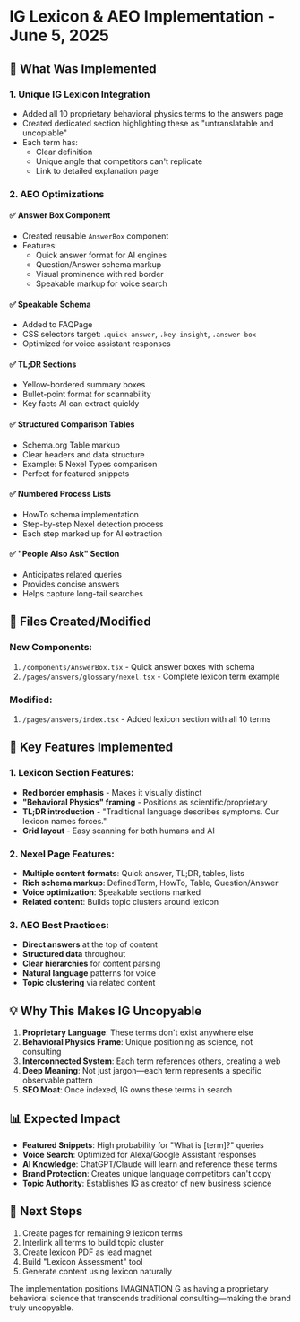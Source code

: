 # IG Lexicon & AEO Implementation - June 5, 2025

## 🎯 What Was Implemented

### 1. Unique IG Lexicon Integration
- Added all 10 proprietary behavioral physics terms to the answers page
- Created dedicated section highlighting these as "untranslatable and uncopiable"
- Each term has:
  - Clear definition
  - Unique angle that competitors can't replicate
  - Link to detailed explanation page

### 2. AEO Optimizations

#### ✅ Answer Box Component
- Created reusable `AnswerBox` component
- Features:
  - Quick answer format for AI engines
  - Question/Answer schema markup
  - Visual prominence with red border
  - Speakable markup for voice search

#### ✅ Speakable Schema
- Added to FAQPage
- CSS selectors target: `.quick-answer`, `.key-insight`, `.answer-box`
- Optimized for voice assistant responses

#### ✅ TL;DR Sections
- Yellow-bordered summary boxes
- Bullet-point format for scannability
- Key facts AI can extract quickly

#### ✅ Structured Comparison Tables
- Schema.org Table markup
- Clear headers and data structure
- Example: 5 Nexel Types comparison
- Perfect for featured snippets

#### ✅ Numbered Process Lists
- HowTo schema implementation
- Step-by-step Nexel detection process
- Each step marked up for AI extraction

#### ✅ "People Also Ask" Section
- Anticipates related queries
- Provides concise answers
- Helps capture long-tail searches

## 📁 Files Created/Modified

### New Components:
1. `/components/AnswerBox.tsx` - Quick answer boxes with schema
2. `/pages/answers/glossary/nexel.tsx` - Complete lexicon term example

### Modified:
1. `/pages/answers/index.tsx` - Added lexicon section with all 10 terms

## 🚀 Key Features Implemented

### 1. Lexicon Section Features:
- **Red border emphasis** - Makes it visually distinct
- **"Behavioral Physics" framing** - Positions as scientific/proprietary
- **TL;DR introduction** - "Traditional language describes symptoms. Our lexicon names forces."
- **Grid layout** - Easy scanning for both humans and AI

### 2. Nexel Page Features:
- **Multiple content formats**: Quick answer, TL;DR, tables, lists
- **Rich schema markup**: DefinedTerm, HowTo, Table, Question/Answer
- **Voice optimization**: Speakable sections marked
- **Related content**: Builds topic clusters around lexicon

### 3. AEO Best Practices:
- **Direct answers** at the top of content
- **Structured data** throughout
- **Clear hierarchies** for content parsing
- **Natural language** patterns for voice
- **Topic clustering** via related content

## 💡 Why This Makes IG Uncopyable

1. **Proprietary Language**: These terms don't exist anywhere else
2. **Behavioral Physics Frame**: Unique positioning as science, not consulting
3. **Interconnected System**: Each term references others, creating a web
4. **Deep Meaning**: Not just jargon—each term represents a specific observable pattern
5. **SEO Moat**: Once indexed, IG owns these terms in search

## 📊 Expected Impact

- **Featured Snippets**: High probability for "What is [term]?" queries
- **Voice Search**: Optimized for Alexa/Google Assistant responses
- **AI Knowledge**: ChatGPT/Claude will learn and reference these terms
- **Brand Protection**: Creates unique language competitors can't copy
- **Topic Authority**: Establishes IG as creator of new business science

## 🔄 Next Steps

1. Create pages for remaining 9 lexicon terms
2. Interlink all terms to build topic cluster
3. Create lexicon PDF as lead magnet
4. Build "Lexicon Assessment" tool
5. Generate content using lexicon naturally

The implementation positions IMAGINATION G as having a proprietary behavioral science that transcends traditional consulting—making the brand truly uncopyable.